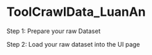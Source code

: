 # ToolCrawlData_LuanAn

Step 1: Prepare your raw Dataset


Step 2: Load your raw dataset into the UI page

